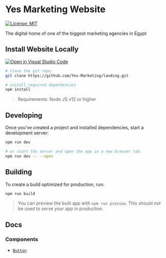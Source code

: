 # Yes Marketing Website

<a href="https://github.com/youssef-ahamid/landing/blob/master/LICENSE">
  <img alt="License: MIT" src="https://img.shields.io/badge/license-MIT-yellow.svg" target="_blank" />
</a>


The digital home of one of the biggest marketing agencies in Egypt


## Install Website Locally

[![Open in Visual Studio Code](https://open.vscode.dev/badges/open-in-vscode.svg)](https://open.vscode.dev/youssef-ahamid/landing)

```bash
# clone the git repo
git clone https://github.com/Yes-Marketing/landing.git

# install required dependencies
npm install

```

> Requirements: Node JS v12 or higher

## Developing

Once you've created a project and installed dependencies, start a development server:

```bash
npm run dev

# or start the server and open the app in a new browser tab
npm run dev -- --open
```

## Building

To create a build optimized for production, run:

```bash
npm run build
```

> You can preview the built app with `npm run preview`. This should _not_ be used to serve your app in production.

## Docs

### Components
- [`Button`](https://github.com/Yes-Marketing/landing/blob/master/docs/components/Button.md)
